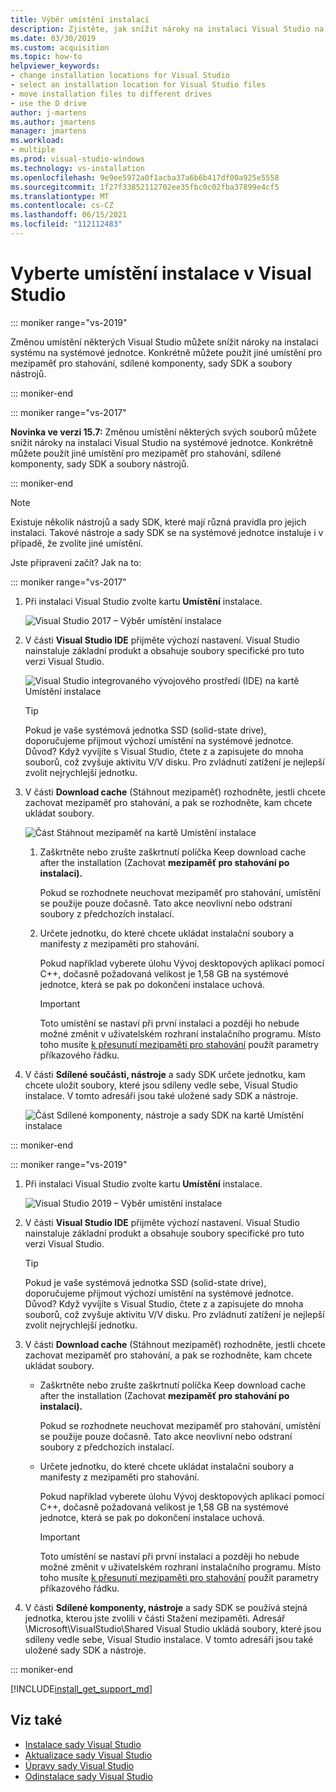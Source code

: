 ```yaml
---
title: Výběr umístění instalací
description: Zjistěte, jak snížit nároky na instalaci Visual Studio na systémové jednotce změnou umístění mezipaměti pro stahování, sdílených komponent, sady SDK a nástrojů na různé jednotky. Přesuňte například některé soubory z jednotky C na jednotku D.
ms.date: 03/30/2019
ms.custom: acquisition
ms.topic: how-to
helpviewer_keywords:
- change installation locations for Visual Studio
- select an installation location for Visual Studio files
- move installation files to different drives
- use the D drive
author: j-martens
ms.author: jmartens
manager: jmartens
ms.workload:
- multiple
ms.prod: visual-studio-windows
ms.technology: vs-installation
ms.openlocfilehash: 9e9ee5972a0f1acba37a6b6b417df00a925e5558
ms.sourcegitcommit: 1f27f33852112702ee35fbc0c02fba37899e4cf5
ms.translationtype: MT
ms.contentlocale: cs-CZ
ms.lasthandoff: 06/15/2021
ms.locfileid: "112112483"
---
```

# <a name="select-the-installation-locations-in-visual-studio"></a>Vyberte umístění instalace v Visual Studio

::: moniker range="vs-2019"

Změnou umístění některých Visual Studio můžete snížit nároky na instalaci systému na systémové jednotce. Konkrétně můžete použít jiné umístění pro mezipaměť pro stahování, sdílené komponenty, sady SDK a soubory nástrojů.

::: moniker-end

::: moniker range="vs-2017"

**Novinka ve verzi 15.7:** Změnou umístění některých svých souborů můžete snížit nároky na instalaci Visual Studio na systémové jednotce. Konkrétně můžete použít jiné umístění pro mezipaměť pro stahování, sdílené komponenty, sady SDK a soubory nástrojů.

::: moniker-end

   > [!NOTE]
   > Existuje několik nástrojů a sady SDK, které mají různá pravidla pro jejich instalaci. Takové nástroje a sady SDK se na systémové jednotce instaluje i v případě, že zvolíte jiné umístění.

Jste připraveni začít? Jak na to:

::: moniker range="vs-2017"

1. Při instalaci Visual Studio zvolte kartu **Umístění** instalace.

   ![Visual Studio 2017 – Výběr umístění instalace](media/vs-installation-locations.png "Vyberte umístění instalace.")

1. V části **Visual Studio IDE** přijměte výchozí nastavení. Visual Studio nainstaluje základní produkt a obsahuje soubory specifické pro tuto verzi Visual Studio.

   ![Visual Studio integrovaného vývojového prostředí (IDE) na kartě Umístění instalace](media/vs-installation-locations-ide.png "Přijměte výchozí hodnotu pro Visual Studio IDE na kartě Umístění instalace.")

   > [!TIP]
   > Pokud je vaše systémová jednotka SSD (solid-state drive), doporučujeme přijmout výchozí umístění na systémové jednotce. Důvod? Když vyvíjíte s Visual Studio, čtete z a zapisujete do mnoha souborů, což zvyšuje aktivitu V/V disku. Pro zvládnutí zatížení je nejlepší zvolit nejrychlejší jednotku.

1. V části **Download cache** (Stáhnout mezipaměť) rozhodněte, jestli chcete zachovat mezipaměť pro stahování, a pak se rozhodněte, kam chcete ukládat soubory.

     ![Část Stáhnout mezipaměť na kartě Umístění instalace](media/vs-installation-locations-cache.png "Zvolte, jestli se má mezipaměť pro stahování po instalaci zachovat, a pak určete jednotku, do které chcete ukládat soubory.")

    1. Zaškrtněte nebo zrušte zaškrtnutí políčka Keep download cache after the installation (Zachovat **mezipaměť pro stahování po instalaci).**

       Pokud se rozhodnete neuchovat mezipaměť pro stahování, umístění se použije pouze dočasně. Tato akce neovlivní nebo odstraní soubory z předchozích instalací.

    1. Určete jednotku, do které chcete ukládat instalační soubory a manifesty z mezipaměti pro stahování.

        Pokud například vyberete úlohu Vývoj desktopových aplikací pomocí C++, dočasně požadovaná velikost je 1,58 GB na systémové jednotce, která se pak po dokončení instalace uchová.

       > [!IMPORTANT]
       > Toto umístění se nastaví při první instalaci a později ho nebude možné změnit v uživatelském rozhraní instalačního programu. Místo toho musíte [k přesunutí mezipaměti pro stahování](use-command-line-parameters-to-install-visual-studio.md) použít parametry příkazového řádku.

1. V části **Sdílené součásti, nástroje** a sady SDK určete jednotku, kam chcete uložit soubory, které jsou sdíleny vedle sebe, Visual Studio instalace. V tomto adresáři jsou také uložené sady SDK a nástroje.

   ![Část Sdílené komponenty, nástroje a sady SDK na kartě Umístění instalace](media/vs-installation-locations-shared.png "Zadejte umístění, kam chcete ukládat sdílené komponenty, nástroje a sady SDK.")

::: moniker-end

::: moniker range="vs-2019"

1. Při instalaci Visual Studio zvolte kartu **Umístění** instalace.

   ![Visual Studio 2019 – Výběr umístění instalace](media/vs-2019/vs-installer-installation-locations.png "Vyberte umístění instalace.")

1. V části **Visual Studio IDE** přijměte výchozí nastavení. Visual Studio nainstaluje základní produkt a obsahuje soubory specifické pro tuto verzi Visual Studio.

   > [!TIP]
   > Pokud je vaše systémová jednotka SSD (solid-state drive), doporučujeme přijmout výchozí umístění na systémové jednotce. Důvod? Když vyvíjíte s Visual Studio, čtete z a zapisujete do mnoha souborů, což zvyšuje aktivitu V/V disku. Pro zvládnutí zatížení je nejlepší zvolit nejrychlejší jednotku.

1. V části **Download cache** (Stáhnout mezipaměť) rozhodněte, jestli chcete zachovat mezipaměť pro stahování, a pak se rozhodněte, kam chcete ukládat soubory.

    * Zaškrtněte nebo zrušte zaškrtnutí políčka Keep download cache after the installation (Zachovat **mezipaměť pro stahování po instalaci).**

       Pokud se rozhodnete neuchovat mezipaměť pro stahování, umístění se použije pouze dočasně. Tato akce neovlivní nebo odstraní soubory z předchozích instalací.

    * Určete jednotku, do které chcete ukládat instalační soubory a manifesty z mezipaměti pro stahování.

        Pokud například vyberete úlohu Vývoj desktopových aplikací pomocí C++, dočasně požadovaná velikost je 1,58 GB na systémové jednotce, která se pak po dokončení instalace uchová.

       > [!IMPORTANT]
       > Toto umístění se nastaví při první instalaci a později ho nebude možné změnit v uživatelském rozhraní instalačního programu. Místo toho musíte [k přesunutí mezipaměti pro stahování](use-command-line-parameters-to-install-visual-studio.md) použít parametry příkazového řádku.

1. V části **Sdílené komponenty, nástroje** a sady SDK se používá stejná jednotka, kterou jste zvolili v části Stažení mezipaměti. Adresář \Microsoft\VisualStudio\Shared Visual Studio ukládá soubory, které jsou sdíleny vedle sebe, Visual Studio instalace. V tomto adresáři jsou také uložené sady SDK a nástroje.

::: moniker-end

[!INCLUDE[install_get_support_md](includes/install_get_support_md.md)]

## <a name="see-also"></a>Viz také

* [Instalace sady Visual Studio](install-visual-studio.md)
* [Aktualizace sady Visual Studio](update-visual-studio.md)
* [Úpravy sady Visual Studio](update-visual-studio.md)
* [Odinstalace sady Visual Studio](uninstall-visual-studio.md)

